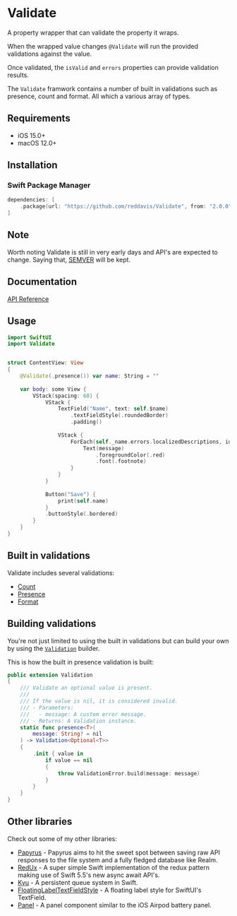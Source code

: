 # Validate

A property wrapper that can validate the property it wraps.

When the wrapped value changes `@Validate` will run the provided validations against the value.

Once validated, the `isValid` and `errors` properties can provide validation results.

The `Validate` framwork contains a number of built in validations such as presence, count and format. All which a various array of types.

## Requirements

- iOS 15.0+
- macOS 12.0+

## Installation

### Swift Package Manager

```swift
dependencies: [
    .package(url: "https://github.com/reddavis/Validate", from: "2.0.0")
]
```

## Note

Worth noting Validate is still in very early days and API's are expected to change. Saying that, [SEMVER](https://semver.org) will be kept.

## Documentation

[API Reference](https://swift-validate.netlify.app)

## Usage

```swift
import SwiftUI
import Validate


struct ContentView: View
{
    @Validate(.presence()) var name: String = ""
    
    var body: some View {
        VStack(spacing: 60) {
            VStack {
                TextField("Name", text: self.$name)
                    .textFieldStyle(.roundedBorder)
                    .padding()
                
                VStack {
                    ForEach(self._name.errors.localizedDescriptions, id: \.self) { message in
                        Text(message)
                            .foregroundColor(.red)
                            .font(.footnote)
                    }
                }
            }
            
            Button("Save") {
                print(self.name)
            }
            .buttonStyle(.bordered)
        }
    }
}
```

## Built in validations

Validate includes several validations:

- [Count](https://github.com/reddavis/Validate/blob/main/Validate/Source/Validations/Count.swift)
- [Presence](https://github.com/reddavis/Validate/blob/main/Validate/Source/Validations/Presence.swift)
- [Format](https://github.com/reddavis/Validate/blob/main/Validate/Source/Validations/Format.swift)

## Building validations

You're not just limited to using the built in validations but can build your own by using the [`Validation`](https://github.com/reddavis/Validate/blob/main/Validate/Source/Validation.swift) builder.

This is how the built in presence validation is built:

```swift
public extension Validation
{
    /// Validate an optional value is present.
    ///
    /// If the value is nil, it is considered invalid.
    /// - Parameters:
    ///   - message: A custom error message.
    /// - Returns: A Validation instance.
    static func presence<T>(
        message: String? = nil
    ) -> Validation<Optional<T>>
    {
        .init { value in
            if value == nil
            {
                throw ValidationError.build(message: message)
            }
        }
    }
}
```

## Other libraries

Check out some of my other libraries:

- [Papyrus](https://github.com/reddavis/Papyrus) - Papyrus aims to hit the sweet spot between saving raw API responses to the file system and a fully fledged database like Realm.
- [RedUx](https://github.com/reddavis/RedUx) - A super simple Swift implementation of the redux pattern making use of Swift 5.5's new async await API's.
- [Kyu](https://github.com/reddavis/Kyu) - A persistent queue system in Swift.
- [FloatingLabelTextFieldStyle](https://github.com/reddavis/FloatingLabelTextFieldStyle) - A floating label style for SwiftUI's TextField.
- [Panel](https://github.com/reddavis/Panel) - A panel component similar to the iOS Airpod battery panel.
